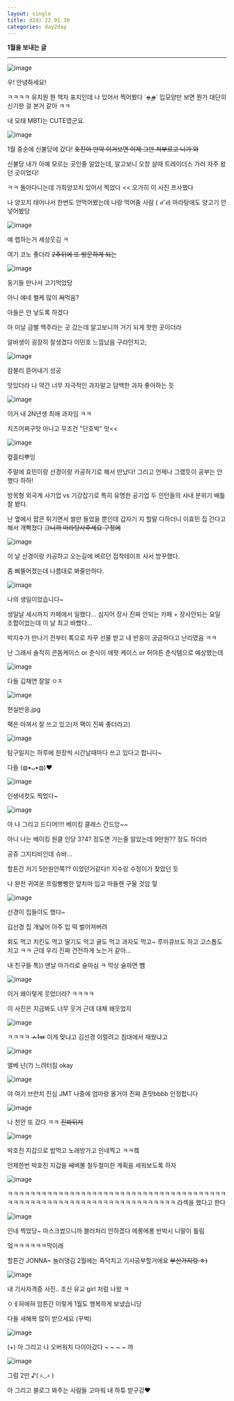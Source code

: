 ```yaml
---
layout: single
title: d2d) 22.01.30
categories: day2day
---
```


__1월을 보내는 글__

-------------------------------------------------------------------------------------------

![image](https://user-images.githubusercontent.com/52832956/151669783-0c8b4485-cae5-4e75-b539-af099bcfc6cf.png)

우! 안녕하세요!

ㅋㅋㅋㅋ 유치원 뭔 책자 표지인데 나 있어서 찍어봤다 ˊo̴̶̷̤.̮o̴̶̷̤ˋ 입모양만 보면 뭔가 대단히 신기한 걸 본거 같아 ㅋㅋ

내 모태 MBTI는 CUTE였군요.

![image](https://user-images.githubusercontent.com/52832956/151669899-91c0afed-93cd-4baa-9656-5b3f4ba20939.png)

1월 중순에 신불당에 갔다! ~~호진아 만약 이거보면 이제 그만 처부르고 니가 와~~

신불당 내가 아예 모르는 곳인줄 알았는데, 알고보니 오창 살때 트레이더스 가러 자주 왔던 곳이었다!

ㅋㅋ 돌아다니는데 가희양꼬치 있어서 찍었다 << 오가히 이 사진 프사했다

나 양꼬치 태어나서 한번도 안먹어봤는데 나랑 먹어줄 사람 ( *ฅ́˘ฅ̀*) 마라탕에도 양고기 안넣어봤당

![image](https://user-images.githubusercontent.com/52832956/151670008-8afa68be-d065-4d6e-8893-00f8dd67c99c.png)

얘 랩하는거 세상웃김 ㅋ

여기 코노 좋더라 ~~2주뒤에 또 방문하게 되는~~

![image](https://user-images.githubusercontent.com/52832956/151670062-a163a2b8-6053-47b7-83be-f12ae335cd18.png)

동기들 만나서 고기먹었당

아니 얘네 왤케 많이 ~~처~~먹음?

아들은 안 낳도록 하겠다 

아 이날 금별 맥주라는 곳 갔는데 알고보니까 거기 되게 핫한 곳이더라

알바생이 굉장히 잘생겼다 이민호 느낌났음 구라안치고;

![image](https://user-images.githubusercontent.com/52832956/151670149-98b9fb6f-770e-44f2-90f8-6a40f1e8382c.png)

캄블리 뜯어내기 성공

맛있더라 나 약간 너무 자극적인 과자말고 담백한 과자 좋아하는 듯

![image](https://user-images.githubusercontent.com/52832956/151670174-d1013371-1811-4a76-b1bb-7bfa6f2759e1.png)

이거 내 2N년생 최애 과자임 ㅋㅋ

치즈어쩌구맛 아니고 무조건 "단호박" 맛<<

![image](https://user-images.githubusercontent.com/52832956/151670312-0ffd4409-0206-4353-ad38-87e82ca3394f.png)

컾흘티뿌잉

주말에 효민이랑 선경이랑 카공하기로 해서 만났다! 그리고 언제나 그랬듯이 공부는 안했다 하하!

방목형 외국계 사기업 vs 기강잡기로 특히 유명한 공기업 두 인턴들의 사내 분위기 배틀 잘 봤다.

난 옆에서 팝콘 튀기면서 썰만 들었을 뿐인데 갑자기 지 할말 다하더니 이효민 집 간다고해서 개빡쳤다 ~~그니까 마라탕사주세요 구정에~~

![image](https://user-images.githubusercontent.com/52832956/151670461-286f4452-21ca-42f0-a5e9-065de5a1041d.png)

이 날 선경이랑 카공하고 오는길에 벼르던 접착테이프 사서 방꾸했다.

좀 삐뚤어졌는데 나름대로 봐줄만하다. 

![image](https://user-images.githubusercontent.com/52832956/151670505-cad96ee2-3c10-43f7-984c-70320125f1ce.png)

나의 생일이었습니다~

생일날 세시까지 카페에서 일했다... 심지어 장사 진짜 안되는 카페 + 장사안되는 요일 조합이었는데 이 날 최고 바빴다... 

박지수가 만나기 전부터 톡으로 자꾸 선물 받고 내 반응이 궁금하다고 난리였음 ㅋㅋ

난 그래서 솔직히 콘돔케이스 or 춘식이 에팟 케이스 or 허야튼 춘식템으로 예상했는데

![image](https://user-images.githubusercontent.com/52832956/151670625-f4dad328-6368-4ede-b30a-b5eac387cbc5.png)

다들 김채연 잘알 ㅇㅈ

![image](https://user-images.githubusercontent.com/52832956/151670705-10f0c2b2-de9e-4035-bb46-ef165b4ab0ae.png)

현실반응.jpg

팩은 아껴서 잘 쓰고 있고(저 팩이 진짜 좋더라고) 

![image](https://user-images.githubusercontent.com/52832956/151670747-222f141f-0e80-4ec7-9041-1bfc9ed1d5e4.png)

탐구일지는 하루에 한장씩 시간날때마다 쓰고 있다고 합니다~

다들 (◍•ᴗ•◍)❤

![image](https://user-images.githubusercontent.com/52832956/151671043-1b3ceab3-5699-4179-9e6f-2c1fd8ec76de.png)

인생네컷도 찍었다~

![image](https://user-images.githubusercontent.com/52832956/151671068-9667d976-478d-445c-a1a0-b2d57615f8a4.png)

아 나 그리고 드디어!!!! 베이킹 클래스 간드앙~~

아니 나는 베이킹 원클 인당 3?4? 정도면 가는줄 알았는데 9만원?? 정도 하더라 

공쥬 그지티비인데 슈바...

할튼간 저기 5만원안쪽?? 이었던거같다!! 지수랑 수정이가 찾았던 듯

나 완전 귀여운 프링빵빵한 앞치마 입고 마들렌 구울 것임 헣

![image](https://user-images.githubusercontent.com/52832956/151671150-df226a49-71e1-401b-9173-cab3f9be21eb.png)

선경이 집들이도 했다~

김선경 집 개넓어 아주 입 떡 벌어져버려

회도 먹고 치킨도 먹고 딸기도 먹고 귤도 먹고 과자도 먹고~ 루미큐브도 하고 고스톱도 치고 ㅋㅋ 근데 우리 진짜 건전하게 노는거 같아...

내 친구들 특)) 맨날 아가리로 술마심 ㅋ 막상 술까면 뺌

![image](https://user-images.githubusercontent.com/52832956/151671216-f5898f86-f5a3-42aa-b16d-65bd96077081.png)

이거 왜이렇게 웃었더라? ㅋㅋㅋㅋ

이 사진은 지금봐도 너무 웃겨 근데 대체 왜웃었지

![image](https://user-images.githubusercontent.com/52832956/151671242-176b01dd-889e-404b-b59a-9f886fc164cc.png)

ㅋㅋㅋㅋ ~~ㅅ1ㅂ~~ 이게 맞냐고 김선경 이럴려고 침대에서 재웠냐고

![image](https://user-images.githubusercontent.com/52832956/151671265-fba91698-7582-413e-a0b2-84efac9a63cd.png)

엘베 넌(?) 느려터짐 okay

![image](https://user-images.githubusercontent.com/52832956/151671279-fa7deac9-1e3e-44bb-9e7a-245ffd4ba87b.png)

야 여기 브런치 진심 JMT 나중에 엄마랑 올거야 진짜 존맛bbbb 인정합니다

![image](https://user-images.githubusercontent.com/52832956/151671298-d37421eb-98b1-4461-8af9-2ce77eda41af.png)

나 천안 또 갔다 ㅋㅋ ~~진짜뒤져~~

![image](https://user-images.githubusercontent.com/52832956/151671318-b964c023-96ca-4aab-8834-f3d73fcbfd34.png)

박호진 지갑으로 밥먹고 노래방가고 인네찍고 ㅋㅋ켘

언제한번 박호진 지갑을 쌔벼볼 철두철미한 계획을 세워보도록 하자

![image](https://user-images.githubusercontent.com/52832956/151671351-ee0bfabb-05f7-48ee-a7a1-09b0ef07c128.png)

ㅋㅋㅋㅋㅋㅋㅋㅋㅋㅋㅋㅋㅋㅋㅋㅋㅋㅋㅋㅋㅋㅋㅋㅋㅋㅋㅋㅋㅋㅋㅋㅋㅋㅋㅋㅋㅋㅋㅋㅋㅋㅋㅋㅋㅋㅋㅋㅋㅋㅋㅋㅋㅋㅋㅋㅋㅋㅋㅋㅋㅋㅋㅋㅋㅋㅋㅋㅋㅋ
라섹을 했다고 한다

![image](https://user-images.githubusercontent.com/52832956/151671371-622b3f1a-98eb-4e71-bacc-674eb96e2b49.png)

인네 찍었당~ 마스크썼으니까 블러처리 안하겠다 메롱메롱 반박시 니말이 틀림

엌ㅋㅋㅋㅋㅋㅋ막이래

할튼간 JONNA~ 놀러댕김 2월에는 죽닥치고 기사공부할거에요 ~~부산가지렁 ㅎ)~~

![image](https://user-images.githubusercontent.com/52832956/151671442-1fd67336-1b2f-4a41-87ff-0a8a98db9cdb.png)

내 기사자격증 사진.. 조신 유교 girl 처럼 나왔 ㅋ

ㅇㅔ혀에혀 암튼간 이렇게 1월도 행복하게 보냈습니당

다들 새해복 많이 받으세요 (꾸벅)

![image](https://user-images.githubusercontent.com/52832956/151671481-fbb02a4e-406f-4af5-86f4-4a66d781f618.png)

(+) 아 그리고 나 오버워치 다이아갔다 ~ ~ ~ ~ 꺄

![image](https://user-images.githubusercontent.com/52832956/151671516-fd53409e-a941-4d69-ba69-5989a8014d92.png)

그럼 2만 ♪( ›◡‹ )

아 그리고 블로그 봐주는 사람들 고마워 내 하튜 받구강♥
